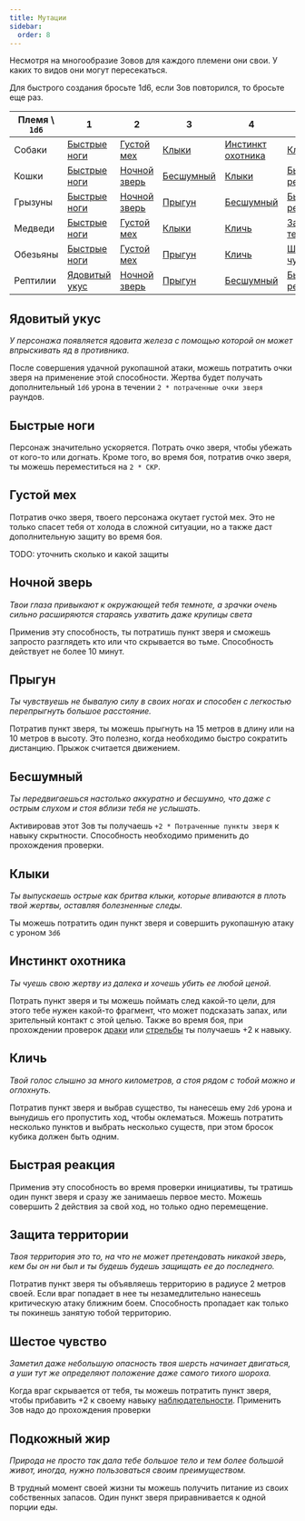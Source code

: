 ```yaml
---
title: Мутации
sidebar:
  order: 8
---
```


Несмотря на многообразие Зовов для каждого племени они свои. У каких то видов они
могут пересекаться.

Для быстрого создания бросьте 1d6, если Зов повторился, то бросьте еще раз.

| Племя \ `1d6` | 1                               | 2                             | 3                       | 4                                       | 5                                       | 6                                       |
| ------------- | ------------------------------- | ----------------------------- | ----------------------- | --------------------------------------- | --------------------------------------- | --------------------------------------- |
| Собаки        | [Быстрые ноги](#быстрые-ноги)   | [Густой мех](#густой-мех)     | [Клыки](#клыки)         | [Инстинкт охотника](#инстинкт-охотника) | [Кличь](#кличь)                         | [Защита территории](#защита-территории) |
| Кошки         | [Быстрые ноги](#быстрые-ноги)   | [Ночной зверь](#ночной-зверь) | [Бесшумный](#бесшумный) | [Клыки](#клыки)                         | [Быстрая реакция](#быстрая-реакция)     | [Инстинкт охотника](#инстинкт-охотника) |
| Грызуны       | [Быстрые ноги](#быстрые-ноги)   | [Ночной зверь](#ночной-зверь) | [Прыгун](#прыгун)       | [Бесшумный](#бесшумный)                 | [Быстрая реакция](#быстрая-реакция)     | [Шестое чувство](#шестое-чувство)       |
| Медведи       | [Быстрые ноги](#быстрые-ноги)   | [Густой мех](#густой-мех)     | [Клыки](#клыки)         | [Кличь](#кличь)                         | [Защита территории](#защита-территории) | [Подкожный жир](#подкожный-жир)         |
| Обезьяны      | [Быстрые ноги](#быстрые-ноги)   | [Густой мех](#густой-мех)     | [Прыгун](#прыгун)       | [Кличь](#кличь)                         | [Шестое чувство](#шестое-чувство)       | [Подкожный жир](#подкожный-жир)         |
| Рептилии      | [Ядовитый укус](#ядовитый-укус) | [Ночной зверь](#ночной-зверь) | [Прыгун](#прыгун)       | [Бесшумный](#бесшумный)                 | [Быстрая реакция](#быстрая-реакция)     | [Шестое чувство](#шестое-чувство)       |

## Ядовитый укус

_У персонажа появляется ядовита железа с помощью которой он может впрыскивать яд
в противника._

После совершения удачной рукопашной атаки, можешь потратить очки зверя на
применение этой способности. Жертва будет получать дополнительный `1d6` урона
в течении `2 * потраченные очки зверя` раундов.

## Быстрые ноги

Персонаж значительно ускоряется. Потрать очко зверя, чтобы убежать от кого-то или
догнать. Кроме того, во время боя, потратив очко зверя, ты можешь переместиться
на `2 * СКР`.

## Густой мех

Потратив очко зверя, твоего персонажа окутает густой мех. Это не только спасет
тебя от холода в сложной ситуации, но а также даст дополнительную защиту во время
боя.

TODO: уточнить сколько и какой защиты

## Ночной зверь

_Твои глаза привыкают к окружающей тебя темноте, а зрачки очень сильно расширяются
стараясь ухватить даже крупицы света_

Применив эту способность, ты потратишь пункт зверя и сможешь запросто разглядеть
кто или что скрывается во тьме. Способность действует не более 10 минут.

## Прыгун

_Ты чувствуешь не бывалую силу в своих ногах и способен с легкостью перепрыгнуть
большое расстояние._

Потратив пункт зверя, ты можешь прыгнуть на 15 метров в длину или на 10 метров
в высоту. Это полезно, когда необходимо быстро сократить дистанцию. Прыжок
считается движением.

## Бесшумный

_Ты передвигаешься настолько аккуратно и бесшумно, что даже с острым слухом и
стоя вблизи тебя не услышать._

Активировав этот Зов ты получаешь `+2 * Потраченные пункты зверя` к навыку
скрытности. Способность необходимо применить до прохождения проверки.

## Клыки

_Ты выпускаешь острые как бритва клыки, которые впиваются в плоть твой жертвы,
оставляя болезненные следы._

Ты можешь потратить один пункт зверя и совершить рукопашную атаку с уроном `3d6`

## Инстинкт охотника

_Ты чуешь свою жертву из далека и хочешь убить ее любой ценой._

Потрать пункт зверя и ты можешь поймать след какой-то цели, для этого тебе нужен
какой-то фрагмент, что может подсказать запах, или зрительный контакт с этой целью.
Также во время боя, при прохождении проверок
[драки](/ezy_mutants/char/skills/#драка-ловкость) или
[стрельбы](/ezy_mutants/char/skills/#стрельба-реакция) ты получаешь +2 к навыку.

## Кличь

_Твой голос слышно за много километров, а стоя рядом с тобой можно и оглохнуть._

Потратив пункт зверя и выбрав существо, ты нанесешь ему `2d6` урона и вынудишь его
пропустить ход, чтобы оклематься. Можешь потратить несколько пунктов и выбрать
несколько существ, при этом бросок кубика должен быть одним.

## Быстрая реакция

Применив эту способность во время проверки инициативы, ты тратишь один пункт
зверя и сразу же занимаешь первое место. Можешь совершить 2 действия за свой ход,
но только одно перемещение.

## Защита территории

_Твоя территория это то, на что не может претендовать никакой зверь, кем бы он
ни был и ты будешь будешь защищать ее до последнего._

Потратив пункт зверя ты объявляешь территорию в радиусе 2 метров своей. Если
враг попадает в нее ты незамедлительно нанесешь критическую атаку ближним боем.
Способность пропадает как только ты покинешь занятую тобой территорию.

## Шестое чувство

_Заметил даже небольшую опасность твоя шерсть начинает двигаться, а уши тут же
определяют положение даже самого тихого шороха._

Когда враг скрывается от тебя, ты можешь потратить пункт зверя, чтобы прибавить
+2 к своему навыку [наблюдательности](/ezy_mutants/char/skills/#наблюдательность-разум).
Применить Зов надо до прохождения проверки

## Подкожный жир

_Природа не просто так дала тебе большое тело и тем более большой живот, иногда,
нужно пользоваться своим преимуществом._

В трудный момент своей жизни ты можешь получить питание из своих собственных
запасов. Один пункт зверя приравнивается к одной порции еды.
